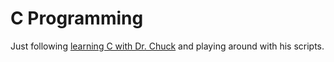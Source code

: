 # C Programming

Just following
[learning C with Dr. Chuck](https://www.youtube.com/watch?v=PaPN51Mm5qQ) and
playing around with his scripts.
